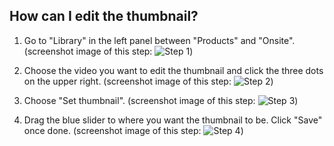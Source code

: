 ## How can I edit the thumbnail?

1. Go to "Library" in the left panel between "Products" and "Onsite". (screenshot image of this step: ![Step 1](https://downloads.intercomcdn.com/i/o/941693432/ef5abaac5750f6b5acf2c11f/image.png))

2. Choose the video you want to edit the thumbnail and click the three dots on the upper right. (screenshot image of this step: ![Step 2](https://downloads.intercomcdn.com/i/o/887828542/c22611bae9a23000e49dc08e/image.png))

3. Choose "Set thumbnail". (screenshot image of this step: ![Step 3](https://downloads.intercomcdn.com/i/o/887829329/2d1f32f779da247dc7548a32/image.png))

4. Drag the blue slider to where you want the thumbnail to be. Click "Save" once done. (screenshot image of this step: ![Step 4](https://downloads.intercomcdn.com/i/o/887830584/4d5600c29a0dfa581e3bfc35/image.png))
